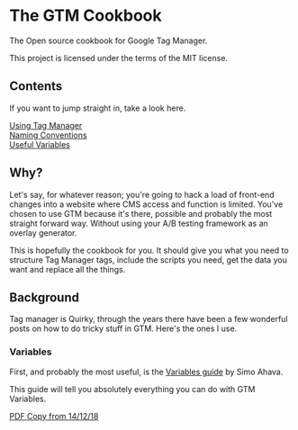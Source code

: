 # The GTM Cookbook
The Open source cookbook for Google Tag Manager.

This project is licensed under the terms of the MIT license.

## Contents
If you want to jump straight in, take a look here.

[Using Tag Manager](pages/basics.md)  
[Naming Conventions](pages/naming-conventions.md)  
[Useful Variables](pages/default-variables.md)  

## Why?
Let's say, for whatever reason; you're going to hack a load of front-end changes into a website where CMS access and function is limited. You've chosen to use GTM because it's there, possible and probably the most straight forward way. Without using your A/B testing framework as an overlay generator.

This is hopefully the cookbook for you. It should give you what you need to structure Tag Manager tags, include the scripts you need, get the data you want and replace all the things.

## Background
Tag manager is Quirky, through the years there have been a few wonderful posts on how to do tricky stuff in GTM. Here's the ones I use.

### Variables
First, and probably the most useful, is the [Variables guide](https://www.simoahava.com/analytics/variable-guide-google-tag-manager/) by Simo Ahava.

This guide will tell you absolutely everything you can do with GTM Variables.

[PDF Copy from 14/12/18](pdf/Variables.pdf)
